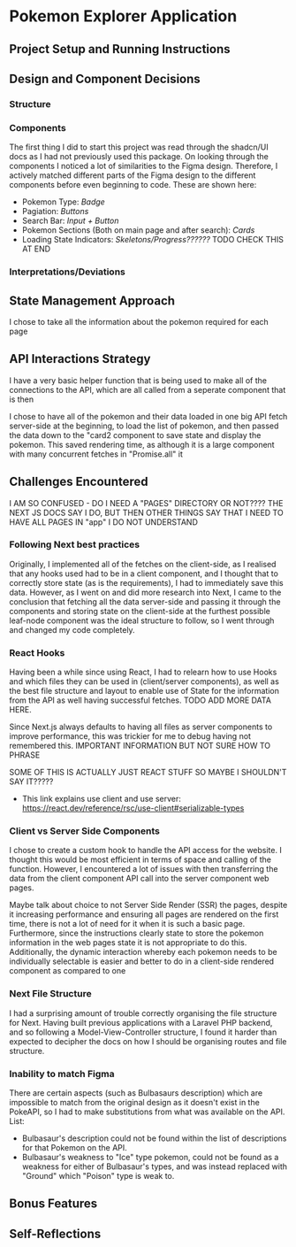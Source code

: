 # Pokemon Explorer Application

## Project Setup and Running Instructions

## Design and Component Decisions

### Structure

### Components

The first thing I did to start this project was read through the shadcn/UI docs as I had not previously used this package. On looking through the components I noticed a lot of similarities to the Figma design. Therefore, I actively matched different parts of the Figma design to the different components before even beginning to code. These are shown here:

- Pokemon Type: _Badge_
- Pagiation: _Buttons_
- Search Bar: _Input + Button_
- Pokemon Sections (Both on main page and after search): _Cards_
- Loading State Indicators: _Skeletons/Progress??????_ TODO CHECK THIS AT END

### Interpretations/Deviations

## State Management Approach

I chose to take all the information about the pokemon required for each page

## API Interactions Strategy

I have a very basic helper function that is being used to make all of the connections to the API, which are all called from a seperate component that is then

I chose to have all of the pokemon and their data loaded in one big API fetch server-side at the beginning, to load the list of pokemon, and then passed the data down to the "card2 component to save state and display the pokemon. This saved rendering time, as although it is a large component with many concurrent fetches in "Promise.all" it

## Challenges Encountered

I AM SO CONFUSED - DO I NEED A "PAGES" DIRECTORY OR NOT???? THE NEXT JS DOCS SAY I DO, BUT THEN OTHER THINGS SAY THAT I NEED TO HAVE ALL PAGES IN "app" I DO NOT UNDERSTAND

### Following Next best practices

Originally, I implemented all of the fetches on the client-side, as I realised that any hooks used had to be in a client component, and I thought that to correctly store state (as is the requirements), I had to immediately save this data. However, as I went on and did more research into Next, I came to the conclusion that fetching all the data server-side and passing it through the components and storing state on the client-side at the furthest possible leaf-node component was the ideal structure to follow, so I went through and changed my code completely.

### React Hooks

Having been a while since using React, I had to relearn how to use Hooks and which files they can be used in (client/server components), as well as the best file structure and layout to enable use of State for the information from the API as well having successful fetches.
TODO ADD MORE DATA HERE.

Since Next.js always defaults to having all files as server components to improve performance, this was trickier for me to debug having not remembered this. IMPORTANT INFORMATION BUT NOT SURE HOW TO PHRASE

SOME OF THIS IS ACTUALLY JUST REACT STUFF SO MAYBE I SHOULDN'T SAY IT?????

- This link explains use client and use server: https://react.dev/reference/rsc/use-client#serializable-types

### Client vs Server Side Components

I chose to create a custom hook to handle the API access for the website. I thought this would be most efficient in terms of space and calling of the function. However, I encountered a lot of issues with then transferring the data from the client component API call into the server component web pages.

Maybe talk about choice to not Server Side Render (SSR) the pages, despite it increasing performance and ensuring all pages are rendered on the first time, there is not a lot of need for it when it is such a basic page. Furthermore, since the instructions clearly state to store the pokemon information in the web pages state it is not appropriate to do this. Additionally, the dynamic interaction whereby each pokemon needs to be individually selectable is easier and better to do in a client-side rendered component as compared to one

### Next File Structure

I had a surprising amount of trouble correctly organising the file structure for Next. Having built previous applications with a Laravel PHP backend, and so following a Model-View-Controller structure, I found it harder than expected to decipher the docs on how I should be organising routes and file structure.

### Inability to match Figma

There are certain aspects (such as Bulbasaurs description) which are impossible to match from the original design as it doesn't exist in the PokeAPI, so I had to make substitutions from what was available on the API.
List:

- Bulbasaur's description could not be found within the list of descriptions for that Pokemon on the API.
- Bulbasaur's weakness to "Ice" type pokemon, could not be found as a weakness for either of Bulbasaur's types, and was instead replaced with "Ground" which "Poison" type is weak to.

## Bonus Features

## Self-Reflections
